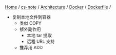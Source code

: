 [Home](https://mengxianbin.github.io) /
[cs-note](https://mengxianbin.github.io/cs-note/content) /
[Architecture](https://mengxianbin.github.io/cs-note/content/Architecture) /
[Docker](https://mengxianbin.github.io/cs-note/content/Architecture/Docker) /
[Dockerfile](https://mengxianbin.github.io/cs-note/content/Architecture/Docker/Dockerfile) /

* 复制本地文件到容器
    * 类似 COPY
    * 额外副作用
        * 本地 tar 提取
        * 远程 URL 支持
    * 推荐用 ADD
